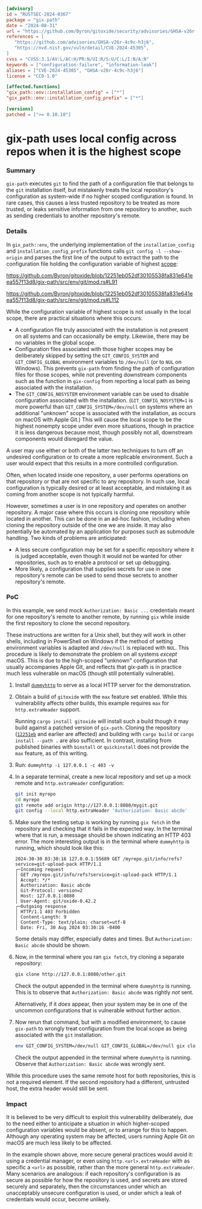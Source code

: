 ```toml
[advisory]
id = "RUSTSEC-2024-0367"
package = "gix-path"
date = "2024-08-31"
url = "https://github.com/Byron/gitoxide/security/advisories/GHSA-v26r-4c9c-h3j6"
references = [
   "https://github.com/advisories/GHSA-v26r-4c9c-h3j6",
   "https://nvd.nist.gov/vuln/detail/CVE-2024-45305",
]
cvss = "CVSS:3.1/AV:L/AC:H/PR:N/UI:R/S:U/C:L/I:N/A:N"
keywords = ["configuration-failure", "information-leak"]
aliases = ["CVE-2024-45305", "GHSA-v26r-4c9c-h3j6"]
license = "CC0-1.0"

[affected.functions]
"gix_path::env::installation_config" = ["*"]
"gix_path::env::installation_config_prefix" = ["*"]

[versions]
patched = [">= 0.10.10"]
```

# gix-path uses local config across repos when it is the highest scope

### Summary

`gix-path` executes `git` to find the path of a configuration file that belongs to the `git` installation itself, but mistakenly treats the local repository's configuration as system-wide if no higher scoped configuration is found. In rare cases, this causes a less trusted repository to be treated as more trusted, or leaks sensitive information from one repository to another, such as sending credentials to another repository's remote.

### Details

In `gix_path::env`, the underlying implementation of the `installation_config` and `installation_config_prefix` functions calls `git config -l --show-origin` and parses the first line of the output to extract the path to the configuration file holding the configuration variable of highest [scope](https://git-scm.com/docs/git-config#SCOPES):

<https://github.com/Byron/gitoxide/blob/12251eb052df30105538fa831e641eea557f13d8/gix-path/src/env/git/mod.rs#L91>

<https://github.com/Byron/gitoxide/blob/12251eb052df30105538fa831e641eea557f13d8/gix-path/src/env/git/mod.rs#L112>

While the configuration variable of highest scope is not usually in the local scope, there are practical situations where this occurs:

- A configuration file truly associated with the installation is not present on all systems and can occasionally be empty. Likewise, there may be no variables in the global scope.
- Configuration files associated with those higher scopes may be deliberately skipped by setting the `GIT_CONFIG_SYSTEM` and `GIT_CONFIG_GLOBAL` environment variables to `/dev/null` (or to `NUL` on Windows). This prevents `gix-path` from finding the path of configuration files for those scopes, while not preventing downstream components such as the function in `gix-config` from reporting a local path as being associated with the installation.
- The `GIT_CONFIG_NOSYSTEM` environment variable can be used to disable configuration associated with the installation. (`GIT_CONFIG_NOSYSTEM=1` is more powerful than `GIT_CONFIG_SYSTEM=/dev/null` on systems where an additional "unknown" scope is associated with the installation, as occurs on macOS with Apple Git.) This will cause the local scope to be the highest nonempty scope under even more situations, though in practice it is less dangerous because most, though possibly not all, downstream components would disregard the value.

A user may use either or both of the latter two techniques to turn off an undesired configuration or to create a more replicable environment. Such a user would expect that this results in a more controlled configuration.

Often, when located inside one repository, a user performs operations on that repository or that are not specific to any repository. In such use, local configuration is typically desired or at least acceptable, and mistaking it as coming from another scope is not typically harmful.

However, sometimes a user is in one repository and operates on another repository. A major case where this occurs is cloning one repository while located in another. This can be done in an ad-hoc fashion, including when cloning the repository outside of the one we are inside. It may also potentially be automated by an application for purposes such as submodule handling. Two kinds of problems are anticipated:

- A less secure configuration may be set for a specific repository where it is judged acceptable, even though it would not be wanted for other repositories, such as to enable a protocol or set up debugging.
- More likely, a configuration that supplies secrets for use in one repository's remote can be used to send those secrets to another repository's remote.

### PoC

In this example, we send mock `Authorization: Basic ...` credentials meant for one repository's remote to another remote, by running `gix` while inside the first repository to clone the second repository.

These instructions are written for a Unix shell, but they will work in other shells, including in PowerShell on Windows if the method of setting environment variables is adapted and `/dev/null` is replaced with `NUL`. This procedure is likely to demonstrate the problem on all systems *except* macOS. This is due to the high-scoped "unknown" configuration that usually accompanies Apple Git, and reflects that gix-path is in practice much less vulnerable on macOS (though still potentially vulnerable).

1. Install [`dummyhttp`](https://crates.io/crates/dummyhttp) to serve as a local HTTP server for the demonstration.

2. Obtain a build of `gitoxide` with the `max` feature set enabled. While this vulnerability affects other builds, this example requires `max` for `http.extraHeader` support.

   Running `cargo install gitoxide` will install such a build though it may build against a patched version of `gix-path`. Cloning the repository ([`12251eb`](https://github.com/Byron/gitoxide/commit/12251eb052df30105538fa831e641eea557f13d8) and earlier are affected) and building with `cargo build` or `cargo install --path .` are also sufficient. In contrast, installing from published binaries with `binstall` or `quickinstall` does not provide the `max` feature, as of this writing.

3. Run: `dummyhttp -i 127.0.0.1 -c 403 -v`

4. In a separate terminal, create a new local repository and set up a mock remote and `http.extraHeader` configuration:

   ```sh
   git init myrepo
   cd myrepo
   git remote add origin http://127.0.0.1:8080/mygit.git
   git config --local http.extraHeader 'Authorization: Basic abcde'
   ```

5. Make sure the testing setup is working by running `gix fetch` in the repository and checking that it fails in the expected way. In the terminal where that is run, a message should be shown indicating an HTTP 403 error. The more interesting output is in the terminal where `dummyhttp` is running, which should look like this:

   ```text
   2024-30-30 03:30:16 127.0.0.1:55689 GET /myrepo.git/info/refs?service=git-upload-pack HTTP/1.1
   ┌─Incoming request
   │ GET /myrepo.git/info/refs?service=git-upload-pack HTTP/1.1
   │ Accept: */*
   │ Authorization: Basic abcde
   │ Git-Protocol: version=2
   │ Host: 127.0.0.1:8080
   │ User-Agent: git/oxide-0.42.2
   ┌─Outgoing response
   │ HTTP/1.1 403 Forbidden
   │ Content-Length: 9
   │ Content-Type: text/plain; charset=utf-8
   │ Date: Fri, 30 Aug 2024 03:30:16 -0400
   ```

   Some details may differ, especially dates and times. But `Authorization: Basic abcde` should be shown.

6. Now, in the terminal where you ran `gix fetch`, try cloning a separate repository:

   ```sh
   gix clone http://127.0.0.1:8080/other.git
   ```

   Check the output appended in the terminal where `dummyhttp` is running. This is to observe that `Authorization: Basic abcde` was rightly *not* sent.

   Alternatively, if it *does* appear, then your system may be in one of the uncommon configurations that is vulnerable without further action.

7. Now rerun that command, but with a modified environment, to cause `gix-path` to wrongly treat configuration from the local scope as being associated with the `git` installation:

   ```sh
   env GIT_CONFIG_SYSTEM=/dev/null GIT_CONFIG_GLOBAL=/dev/null gix clone http://127.0.0.1:8080/other.git
   ```

   Check the output appended in the terminal where `dummyhttp` is running. Observe that `Authorization: Basic abcde` was wrongly sent.

While this procedure uses the same remote host for both repositories, this is not a required element. If the second repository had a different, untrusted host, the extra header would still be sent.

### Impact

It is believed to be very difficult to exploit this vulnerability deliberately, due to the need either to anticipate a situation in which higher-scoped configuration variables would be absent, or to arrange for this to happen. Although any operating system may be affected, users running Apple Git on macOS are much less likely to be affected.

In the example shown above, more secure general practices would avoid it: using a credential manager, or even using `http.<url>.extraHeader` with as specific a `<url>` as possible, rather than the more general `http.extraHeader`. Many scenarios are analogous: if each repository's configuration is as secure as possible for how the repository is used, and secrets are stored securely and separately, then the circumstances under which an unacceptably unsecure configuration is used, or under which a leak of credentials would occur, become unlikely.
